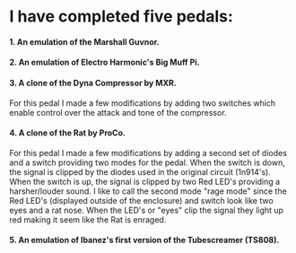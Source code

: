 # I have completed five pedals: 
#### 1. An emulation of the Marshall Guvnor.
#### 2. An emulation of Electro Harmonic's Big Muff Pi.
#### 3. A clone of the Dyna Compressor by MXR. 
For this pedal I made a few modifications by adding two switches which enable control over the attack and tone of the compressor.
#### 4. A clone of the Rat by ProCo. 
For this pedal I made a few modifications by adding a second set of diodes and a switch providing two modes for the pedal. When the switch is down, the signal is clipped by the diodes used in the original circuit (1n914's). When the switch is up, the signal is clipped by two Red LED's providing a harsher/louder sound. I like to call the second mode "rage mode" since the Red LED's (displayed outside of the enclosure) and switch look like two eyes and a rat nose. When the LED's or "eyes" clip the signal they light up red making it seem like the Rat is enraged.
#### 5. An emulation of Ibanez's first version of the Tubescreamer (TS808).
